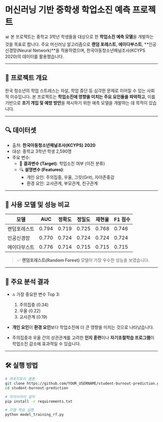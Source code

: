 # 머신러닝 기반 중학생 학업소진 예측 프로젝트

📊 본 프로젝트는 중학교 3학년 학생들을 대상으로 한 **학업소진 예측 모델**을 개발하는 것을 목표로 합니다. 주요 머신러닝 알고리즘으로 **랜덤 포레스트**, **에이다부스트**, **인공신경망(Neural Network)**을 적용하였으며, 한국아동청소년패널조사(KCYPS 2020)의 데이터를 활용했습니다.

---

## 📌 프로젝트 개요

한국 청소년의 학업 스트레스는 자살, 학업 중단 등 심각한 문제로 이어질 수 있는 사회적 이슈입니다. 본 프로젝트는 **학업소진에 영향을 미치는 주요 요인들을 파악하고**, 이를 기반으로 **조기 개입 및 예방 방안**을 제시하기 위한 예측 모델을 개발하는 데 목적이 있습니다.

---

## 🔍 데이터셋

- 출처: **한국아동청소년패널조사(KCYPS) 2020**
- 대상: 중학교 3학년 학생 2,590명
- 주요 변수:
  - 🎯 **결과변수 (Target)**: 학업소진 여부 (이진 분류)
  - 🔍 **설명변수 (Features)**:
    - 개인 요인: 주의집중, 우울, 그릿(Grit), 자아존중감
    - 환경 요인: 교사관계, 부모관계, 친구관계

---

## 🧠 사용 모델 및 성능 비교

| 모델 | AUC | 정확도 | 정밀도 | 재현율 | F1 점수 |
|------|-----|--------|--------|--------|--------|
| 랜덤포레스트 | 0.794 | 0.719 | 0.725 | 0.768 | 0.746 |
| 인공신경망 | 0.770 | 0.724 | 0.724 | 0.724 | 0.724 |
| 에이다부스트 | 0.776 | 0.714 | 0.715 | 0.715 | 0.715 |

> ✅ **랜덤포레스트(Random Forest)** 모델이 가장 우수한 성능을 보였습니다.

---

## 🔬 주요 분석 결과

- 🔝 가장 중요한 변수 Top 3:
  1. 주의집중 (0.34)
  2. 우울 (0.22)
  3. 교사관계 (0.19)

- **개인 요인**이 **환경 요인**보다 학업소진에 더 큰 영향을 미치는 것으로 나타났습니다.
- 주의집중과 우울 간의 상관관계를 고려한 **인지 훈련**이나 **자기조절학습 프로그램**이 학업소진 감소에 효과적일 수 있습니다.

---

## 🛠 실행 방법

```bash
# 레포지토리 클론
git clone https://github.com/YOUR_USERNAME/student-burnout-prediction.git
cd student-burnout-prediction

# 라이브러리 설치
pip install -r requirements.txt

# 모델 학습 실행
python model_training_rf.py
